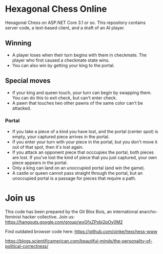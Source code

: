 # Hexagonal Chess Online

Hexagonal Chess on ASP.NET Core 3.1 or so. This repository contains server code, a text-based client, and a draft of an AI player.

## Winning

* A player loses when their turn begins with them in checkmate. The player who first caused a checkmate state wins. 
* You can also win by getting your king to the portal.

## Special moves

* If your king and queen touch, your turn can begin by swapping them. You can do this to exit check, but can't enter check.
* A pawn that touches two other pawns of the same color can't be attacked.

### Portal

* If you take a piece of a kind you have lost, and the portal (center spot) is empty, your captured piece arrives in the portal.
* If you enter your turn with your piece in the portal, but you don't move it out of that spot, then it's lost again.
* If you attack an opponent piece that occcupies the portal, both pieces are lost. If you've lost the kind of piece that you just captured, your own piece appears in the portal.
* Only a king can land on an unoccupied portal (and win the game).
* A castle or queen cannot pass straight through the portal, but an unoccupied portal is a passage for pieces that require a path.

# Join us

This code has been prepared by the Git Blox Bois, an international anarcho-feminist hacker collective. Join us: https://hangouts.google.com/group/wxGfxZPxbj2pOy0M2

Find outdated browser code here: https://github.com/oinke/hexchess-www

https://blogs.scientificamerican.com/beautiful-minds/the-personality-of-political-correctness/
